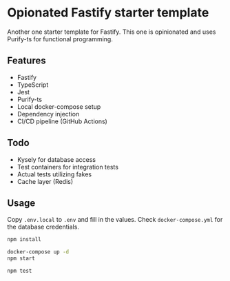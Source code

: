 # Opionated Fastify starter template

Another one starter template for Fastify. This one is opinionated and uses Purify-ts for functional programming.

## Features

- Fastify
- TypeScript
- Jest
- Purify-ts
- Local docker-compose setup
- Dependency injection
- CI/CD pipeline (GitHub Actions)

## Todo

- Kysely for database access
- Test containers for integration tests
- Actual tests utilizing fakes
- Cache layer (Redis)

## Usage

Copy `.env.local` to `.env` and fill in the values. Check `docker-compose.yml` for the database credentials.

```bash
npm install
```

```bash
docker-compose up -d
npm start
```

```bash
npm test
```
